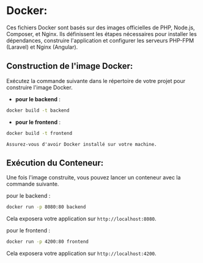 # **Docker**:

Ces fichiers Docker sont basés sur des images officielles de PHP, Node.js, Composer, et Nginx. Ils définissent les étapes nécessaires pour installer les dépendances, construire l'application et configurer les serveurs PHP-FPM (Laravel) et Nginx (Angular).

## **Construction de l'image Docker**:

Exécutez la commande suivante dans le répertoire de votre projet pour construire l'image Docker.


- **pour le backend** : 
```bash
docker build -t backend
```
- **pour le frontend** : 
```bash
docker build -t frontend
```
`Assurez-vous d'avoir Docker installé sur votre machine.`

## **Exécution du Conteneur:**

Une fois l'image construite, vous pouvez lancer un conteneur avec la commande suivante.


pour le backend : 
```bash
docker run -p 8080:80 backend
```
Cela exposera votre application sur `http://localhost:8080`.

pour le frontend : 
```bash
docker run -p 4200:80 frontend
```
Cela exposera votre application sur `http://localhost:4200`.